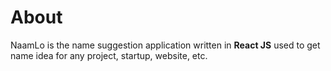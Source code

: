 # About
NaamLo is the name suggestion application written in **React JS** used to get name idea for any project, startup, website, etc.
